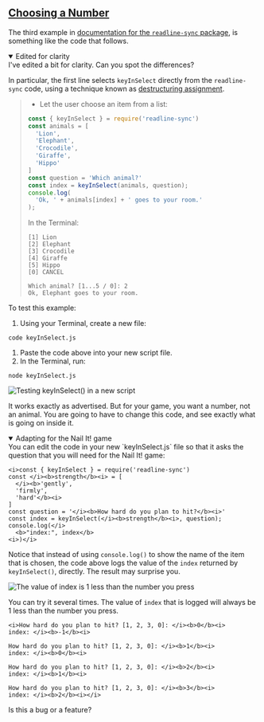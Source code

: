 <!-- Choosing a Number -->
<section
  id="choosing-a-number"
  aria-labelledby="choosing-a-number"
  data-item="Choosing a Number"
>
  <h2><a href="#choosing-a-number">Choosing a Number</a></h2>
  
The third example in [documentation for the `readline-sync` package](https://www.npmjs.com/package/readline-sync), is something like the code that follows. 

<details class="note" open>
<summary>Edited for clarity</summary>
I've edited a bit for clarity. Can you spot the differences?

In particular, the first line selects `keyInSelect` directly from the `readline-sync` code, using a technique known as [destructuring assignment](https://developer.mozilla.org/en-US/docs/Web/JavaScript/Reference/Operators/Destructuring_assignment).

</details>

> * Let the user choose an item from a list:
>
> ```javascript
> const { keyInSelect } = require('readline-sync')
> const animals = [
>   'Lion',
>   'Elephant',
>   'Crocodile',
>   'Giraffe',
>   'Hippo'
> ]
> const question = 'Which animal?'
> const index = keyInSelect(animals, question);
> console.log(
>   'Ok, ' + animals[index] + ' goes to your room.'
> ); 
> ```
> In the Terminal:
> ```tex-w
> [1] Lion  
> [2] Elephant  
> [3] Crocodile  
> [4] Giraffe  
> [5] Hippo  
> [0] CANCEL  
>  
> Which animal? [1...5 / 0]: 2  
> Ok, Elephant goes to your room.
> ```

To test this example:

1. Using your Terminal, create a new file:

```bash-w
code keyInSelect.js
```

1. Paste the code above into your new script file.
2. In the Terminal, run:

```bash-w
node keyInSelect.js
```

![Testing keyInSelect() in a new script](images/keyInSelect.webp)

It works exactly as advertised. But for your game, you want a number, not an animal. You are going to have to change this code, and see exactly what is going on inside it.

<details class="sandbox" open>
<summary>Adapting for the Nail It! game</summary>
You can edit the code in your new `keyInSelect.js` file so that it asks the question that you will need for the Nail It! game:

```javascript-
<i>const { keyInSelect } = require('readline-sync')
const </i><b>strength</b><i> = [
  </i><b>'gently',
  'firmly',
  'hard'</b><i>
]
const question = '</i><b>How hard do you plan to hit?</b><i>'
const index = keyInSelect(</i><b>strength</b><i>, question);
console.log(</i>
  <b>"index:", index</b>
<i>)</i>
```

Notice that instead of using `console.log()` to show the name of the item that is chosen, the code above logs the value of the `index` returned by `keyInSelect()`, directly. The result may surprise you.

![The value of `index` is 1 less than the number you press](images/howHard.webp)

You can try it several times. The value of `index` that is logged will always be 1 less than the number you press.

```tex-#
<i>How hard do you plan to hit? [1, 2, 3, 0]: </i><b>0</b><i>
index: </i><b>-1</b><i>

How hard do you plan to hit? [1, 2, 3, 0]: </i><b>1</b><i>
index: </i><b>0</b><i>

How hard do you plan to hit? [1, 2, 3, 0]: </i><b>2</b><i>
index: </i><b>1</b><i>

How hard do you plan to hit? [1, 2, 3, 0]: </i><b>3</b><i>
index: </i><b>2</b><i></i>
```

Is this a bug or a feature?
</details>

</section>